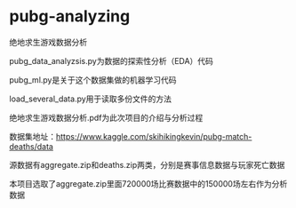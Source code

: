 # pubg-analyzing
绝地求生游戏数据分析

pubg_data_analyzsis.py为数据的探索性分析（EDA）代码

pubg_ml.py是关于这个数据集做的机器学习代码

load_several_data.py用于读取多份文件的方法

绝地求生游戏数据分析.pdf为此次项目的介绍与分析过程

数据集地址：https://www.kaggle.com/skihikingkevin/pubg-match-deaths/data

源数据有aggregate.zip和deaths.zip两类，分别是赛事信息数据与玩家死亡数据

本项目选取了aggregate.zip里面720000场比赛数据中的150000场左右作为分析数据
